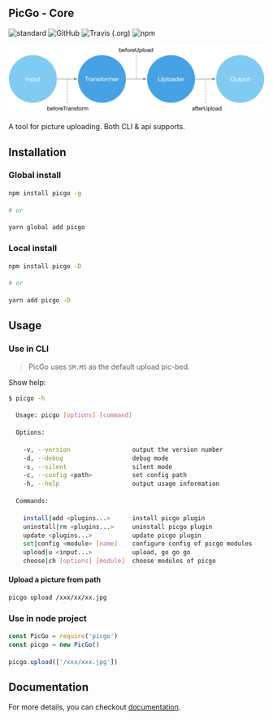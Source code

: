 ## PicGo - Core

![standard](https://img.shields.io/badge/code%20style-standard-green.svg?style=flat-square)
![GitHub](https://img.shields.io/github/license/mashape/apistatus.svg?style=flat-square)
![Travis (.org)](https://img.shields.io/travis/PicGo/PicGo-Core.svg?style=flat-square)
![npm](https://img.shields.io/npm/v/picgo.svg?style=flat-square)

![](https://raw.githubusercontent.com/Molunerfinn/test/master/picgo/picgo-core-fix.jpg)

A tool for picture uploading. Both CLI & api supports.


## Installation

### Global install

```bash
npm install picgo -g

# or

yarn global add picgo
```

### Local install

```bash
npm install picgo -D

# or

yarn add picgo -D
```

## Usage

### Use in CLI

> PicGo uses `SM.MS` as the default upload pic-bed.

Show help:

```bash
$ picgo -h

  Usage: picgo [options] [command]

  Options:

    -v, --version                 output the version number
    -d, --debug                   debug mode
    -s, --silent                  silent mode
    -c, --config <path>           set config path
    -h, --help                    output usage information

  Commands:

    install|add <plugins...>      install picgo plugin
    uninstall|rm <plugins...>     uninstall picgo plugin
    update <plugins...>           update picgo plugin
    set|config <module> [name]    configure config of picgo modules
    upload|u <input...>           upload, go go go
    choose|ch [options] [module]  choose modules of picgo
```

#### Upload a picture from path

```bash
picgo upload /xxx/xx/xx.jpg
```

### Use in node project

```js
const PicGo = require('picgo')
const picgo = new PicGo()

picgo.upload(['/xxx/xxx.jpg'])
```

## Documentation

For more details, you can checkout [documentation](https://picgo.github.io/PicGo-Core-Doc/).
